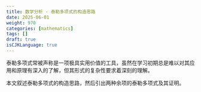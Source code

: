 ```yaml
---
title: 数学分析 · 泰勒多项式的构造思路
date: 2025-06-01
weight: 970
categories: [mathematics]
tags: []
draft: true
isCJKLanguage: true
---
```


泰勒多项式常被声称是一项极具实用价值的工具，虽然在学习初期总是难以对其应用和原理有深入的了解，但其形式的复杂性要求着深刻的理解。

本文叙述泰勒多项式的构造思路，然后引出两种余项的泰勒多项式及其证明。
